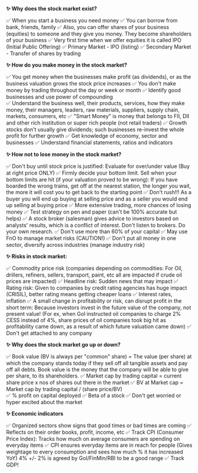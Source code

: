 
**✨ Why does the stock market exist?**

✅ When you start a business you need money 
✅ You can borrow from bank, friends, family 
✅ Also, you can offer shares of your business (equities) to someone and they give you money. They become shareholders of your business 
✅ Very first time when we offer equities it is called IPO (Initial Public Offering) 
✅ Primary Market - IPO (listing) 
✅ Secondary Market - Transfer of shares by trading 

**✨ How do you make money in the stock market?**

✅ You get money when the businesses make profit (as dividends), or as the business valuation grows the stock price increases 
✅ You don't make money by trading throughout the day or week or month 
✅ Identify good businesses and use power of compounding  
✅ Understand the business well, their products, services, how they make money, their managers, leaders, raw materials, suppliers, supply chain, markets, consumers, etc 
✅ "Smart Money" is money that belongs to FII, DII and other rich institution or super rich people (not retail traders) 
✅ Growth stocks don't usually give dividends; such businesses re-invest the whole profit for further growth 
✅ Get knowledge of economy, sector and businesses 
✅ Understand financial statements, ratios and indicators 

**✨ How not to lose money in the stock market?**

✅ Don't buy until stock price is justified: Evaluate for over/under value (Buy at right price ONLY) 
✅ Firmly decide your bottom limit. Sell when your bottom limits are hit (if your valuation proved to be wrong): If you have boarded the wrong trains, get off at the nearest station, the longer you wait, the more it will cost you to get back to the starting point 
✅ Don't rush!!! As a buyer you will end up buying at selling price and as a seller you would end up selling at buying price 
✅ More extensive trading, more chances of losing money 
✅ Test strategy on pen and paper (can't be 100% accurate but helps) 
✅ A stock broker (salesman) gives advice to investors based on analysts' results, which is a conflict of interest. Don't listen to brokers. Do your own research. 
✅ Don't use more than 60% of your capital 
✅ May use FnO to manage market risks (CAUTION!) 
✅ Don't put all money in one sector, diversify across industries (manage industry risk) 

**✨ Risks in stock market:**

✅ Commodity price risk (companies depending on commodities: For Oil, drillers, refiners, sellers, transport, paint, etc all are impacted if crude oil prices are impacted) 
✅ Headline risk: Sudden news that may impact 
✅ Rating risk: Given to companies by credit rating agencies has huge impact (CRISIL), better rating means getting cheaper loans 
✅ Interest rates, inflation 
✅ A small change in profitability or risk, can disrupt profit in the short term: Because investors invest in the future value of the company, not present value! (For ex, when GoI instructed oil companies to charge 2% CESS instead of 4%, share prices of oil companies took big hit as profitability came down, as a result of which future valuation came down) 
✅ Don't get attached to any company 

**✨ Why does the stock market go up or down?**

✅ Book value (BV is always per "common" share) = The value (per share) at which the company stands today if they sell off all tangible assets and pay off all debts. Book value is the money that the company will be able to give per share, to its shareholders. 
✅ Market cap by trading capital = current share price x nos of shares out there in the market 
✅ BV at Market cap = Market cap by trading capital / (share price/BV)  
✅ % profit on capital deployed 
✅ Beta of a stock 
✅ Don't get worried or hyper excited about the market 

**✨ Economic indicators**

✅ Organized sectors show signs that good times or bad times are coming 
✅ Reflects on their order books, profit, income, etc 
✅ Track CPI (Consumer Price Index): Tracks how much on average consumers are spending on everyday items 
✅ CPI ensures everyday items are in reach for people (Gives weightage to every consumption and sees how much % it has increased YoY) 4% +/- 2% is agreed by GoI/FinMin/RBI to be a good range 
✅ Track GDP! 
